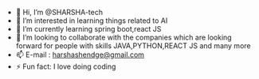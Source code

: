 - 👋 Hi, I’m @SHARSHA-tech 
- 👀 I’m interested in learning things related to AI  
- 🌱 I’m currently learning spring boot,react JS
- 💞️ I’m looking to collaborate with the companies which are looking forward for people with skills JAVA,PYTHON,REACT JS and many more
- 📫 E-mail : harshashendge@gmail.com
- ⚡ Fun fact: I love doing coding 

<!---
SHARSHA-tech/SHARSHA-tech is a ✨ special ✨ repository because its `README.md` (this file) appears on your GitHub profile.
You can click the Preview link to take a look at your changes.
--->
